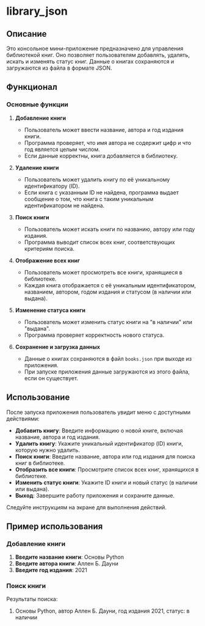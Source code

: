 ﻿# library_json
## Описание
Это консольное мини-приложение предназначено для управления библиотекой книг. Оно позволяет пользователям добавлять, удалять, искать и изменять статус книг. Данные о книгах сохраняются и загружаются из файла в формате JSON.

## Функционал

### Основные функции
1. **Добавление книги**
   - Пользователь может ввести название, автора и год издания книги.
   - Программа проверяет, что имя автора не содержит цифр и что год является целым числом.
   - Если данные корректны, книга добавляется в библиотеку.

2. **Удаление книги**
   - Пользователь может удалить книгу по её уникальному идентификатору (ID).
   - Если книга с указанным ID не найдена, программа выдает сообщение о том, что книга с таким уникальным идентификатором не найдена.

3. **Поиск книги**
   - Пользователь может искать книги по названию, автору или году издания.
   - Программа выводит список всех книг, соответствующих критериям поиска.

4. **Отображение всех книг**
   - Пользователь может просмотреть все книги, хранящиеся в библиотеке.
   - Каждая книга отображается с её уникальным идентификатором, названием, автором, годом издания и статусом (в наличии или выдана).

5. **Изменение статуса книги**
   - Пользователь может изменить статус книги на "в наличии" или "выдана".
   - Программа проверяет корректность нового статуса.

6. **Сохранение и загрузка данных**
   - Данные о книгах сохраняются в файл `books.json` при выходе из приложения.
   - При запуске приложения данные загружаются из этого файла, если он существует.
  
## Использование
После запуска приложения пользователь увидит меню с доступными действиями:

- **Добавить книгу**: Введите информацию о новой книге, включая название, автора и год издания.
- **Удалить книгу**: Укажите уникальный идентификатор (ID) книги, которую нужно удалить.
- **Поиск книги**: Введите название, автора или год издания для поиска книг в библиотеке.
- **Отобразить все книги**: Просмотрите список всех книг, хранящихся в библиотеке.
- **Изменить статус книги**: Укажите ID книги и новый статус (в наличии или выдана).
- **Выход**: Завершите работу приложения и сохраните данные.

Следуйте инструкциям на экране для выполнения действий.

## Пример использования

### Добавление книги

1. **Введите название книги**: Основы Python
2. **Введите автора книги**: Аллен Б. Дауни
3. **Введите год издания**: 2021

### Поиск книги
Результаты поиска:
1) Основы Python, автор Аллен Б. Дауни, год издания 2021, статус: в наличии












